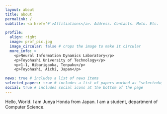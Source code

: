 ```yaml
---
layout: about
title: about
permalink: /
subtitle: <a href='#'>Affiliations</a>. Address. Contacts. Moto. Etc.

profile:
  align: right
  image: prof_pic.jpg
  image_circular: false # crops the image to make it circular
  more_info: >
    <p>Neural Information Dynamics Laboratory</p>
    <p>Toyohashi University of Technology</p>
    <p>1-1, Hibarigaoka, Tenpaku</p>
    <p>Toyohashi, Aichi, Japan</p>

news: true # includes a list of news items
selected_papers: true # includes a list of papers marked as "selected={true}"
social: true # includes social icons at the bottom of the page
---
```


Hello, World.
I am Junya Honda from Japan.
I am a student, department of Computer Science.
